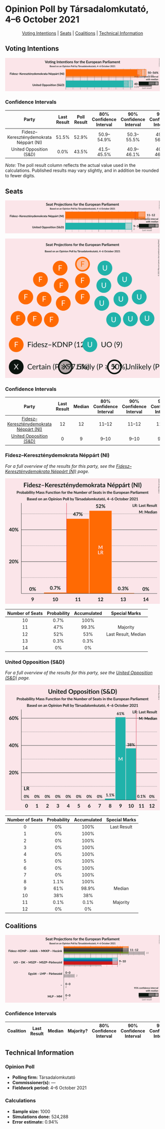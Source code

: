 # Opinion Poll by Társadalomkutató, 4–6 October 2021

<p align="center"><a href="#voting-intentions">Voting Intentions</a> | <a href="#seats">Seats</a> | <a href="#coalitions">Coalitions</a> | <a href="#technical-information">Technical Information</a></p>

## Voting Intentions

![Graph with voting intentions not yet produced](2021-10-06-Társadalomkutató.png "Voting Intentions")

### Confidence Intervals

| Party | Last Result | Poll Result | 80% Confidence Interval | 90% Confidence Interval | 95% Confidence Interval | 99% Confidence Interval |
|:-----:|:-----------:|:-----------:|:-----------------------:|:-----------------------:|:-----------------------:|:-----------------------:|
| Fidesz–Kereszténydemokrata Néppárt (NI) | 51.5% | 52.9% | 50.9–54.9% |50.3–55.5% |49.8–56.0% |48.8–56.9% |
| United Opposition (S&D) | 0.0% | 43.5% | 41.5–45.5% |40.9–46.1% |40.5–46.6% |39.5–47.6% |

*Note:* The poll result column reflects the actual value used in the calculations. Published results may vary slightly, and in addition be rounded to fewer digits.

## Seats

![Graph with seats not yet produced](2021-10-06-Társadalomkutató-seats.png "Seats")

![Graph with seating plan not yet produced](2021-10-06-Társadalomkutató-seating-plan.png "Seating Plan")

### Confidence Intervals

| Party | Last Result | Median | 80% Confidence Interval | 90% Confidence Interval | 95% Confidence Interval | 99% Confidence Interval |
|:-----:|:-----------:|:------:|:-----------------------:|:-----------------------:|:-----------------------:|:-----------------------:|
| <a href="#fidesz–kereszténydemokrata-néppárt-(ni)">Fidesz–Kereszténydemokrata Néppárt (NI)</a> | 12 | 12 | 11–12 |11–12 |11–12 |10–12 |
| <a href="#united-opposition-(s&d)">United Opposition (S&D)</a> | 0 | 9 | 9–10 |9–10 |9–10 |8–10 |

### Fidesz–Kereszténydemokrata Néppárt (NI)

*For a full overview of the results for this party, see the [Fidesz–Kereszténydemokrata Néppárt (NI)](party-fidesz–kereszténydemokratanéppártni.html) page.*

![Graph with seats probability mass function not yet produced](2021-10-06-Társadalomkutató-seats-pmf-fidesz–kereszténydemokratanéppártni.png "Seats Probability Mass Function")

| Number of Seats | Probability | Accumulated | Special Marks |
|:---------------:|:-----------:|:-----------:|:-------------:|
| 10 | 0.7% | 100% |  |
| 11 | 47% | 99.3% | Majority |
| 12 | 52% | 53% | Last Result, Median |
| 13 | 0.3% | 0.3% |  |
| 14 | 0% | 0% |  |

### United Opposition (S&D)

*For a full overview of the results for this party, see the [United Opposition (S&D)](party-unitedoppositionsd.html) page.*

![Graph with seats probability mass function not yet produced](2021-10-06-Társadalomkutató-seats-pmf-unitedoppositionsd.png "Seats Probability Mass Function")

| Number of Seats | Probability | Accumulated | Special Marks |
|:---------------:|:-----------:|:-----------:|:-------------:|
| 0 | 0% | 100% | Last Result |
| 1 | 0% | 100% |  |
| 2 | 0% | 100% |  |
| 3 | 0% | 100% |  |
| 4 | 0% | 100% |  |
| 5 | 0% | 100% |  |
| 6 | 0% | 100% |  |
| 7 | 0% | 100% |  |
| 8 | 1.1% | 100% |  |
| 9 | 61% | 98.9% | Median |
| 10 | 38% | 38% |  |
| 11 | 0.1% | 0.1% | Majority |
| 12 | 0% | 0% |  |


## Coalitions

![Graph with coalitions seats not yet produced](2021-10-06-Társadalomkutató-coalitions-seats.png "Coalitions Seats")

### Confidence Intervals

| Coalition | Last Result | Median | Majority? | 80% Confidence Interval | 90% Confidence Interval | 95% Confidence Interval | 99% Confidence Interval |
|:---------:|:-----------:|:------:|:---------:|:-----------------------:|:-----------------------:|:-----------------------:|:-----------------------:|


## Technical Information

### Opinion Poll

+ **Polling firm:** Társadalomkutató
+ **Commissioner(s):** —
+ **Fieldwork period:** 4–6 October 2021

### Calculations

+ **Sample size:** 1000
+ **Simulations done:** 524,288
+ **Error estimate:** 0.94%

